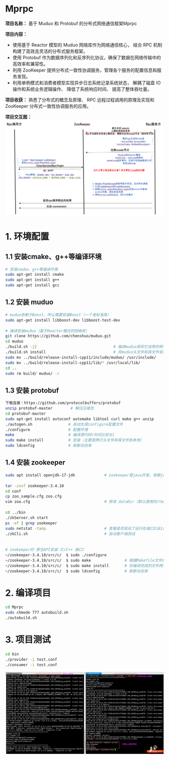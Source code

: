 # Mprpc
**项目名称：** 基于 Muduo 和 Protobuf 的分布式网络通信框架Mprpc

**项目内容：**
- 使用基于 Reactor 模型的 Muduo 网络库作为网络通信核心， 结合 RPC 机制构建了高效且灵活的分布式服务框架。
- 使用 Protobuf 作为数据序列化和反序列化协议，确保了数据在网络传输中的高效率和兼容性。
- 利用 ZooKeeper 提供分布式一致性协调服务，管理各个服务的配置信息和服务发现。
- 利用单例模式和消费者模型实现异步日志系统记录系统状态， 解耦了磁盘 IO 操作和系统业务逻辑操作、 降低了系统响应时间、 提高了整体吞吐量。

**项目收获：** 熟悉了分布式的概念及原理、 RPC 远程过程调用的原理及实现和 ZooKeeper 分布式一致性协调服务的应用。

**项目交互图：** 
![test](./imgs/项目交互图.png "test")


# 1. 环境配置
## 1.1 安装cmake、g++等编译环境

```bash
# 安装cmake、g++等编译环境
sudo apt-get install cmake	
sudo apt-get install g++
sudo apt-get install gcc
```


## 1.2 安装 muduo

```bash
# muduo依赖于Boost，所以需要安装Boost（一个准标准库）
sudo apt-get install libboost-dev libboost-test-dev		

# 编译安装muduo（基于Reactor模式的网络库）
git clone https://github.com/chenshuo/muduo.git
cd muduo
./build.sh -j2									# 编译muduo库和它自带的例子（生成的编译文件位于muduo同级目录）
./build.sh install  							# 将muduo头文件和库文件安装到build/release-install-cpp11/lib
sudo mv ../build/release-install-cpp11/include/muduo/ /usr/include/		# 将inlcude（头文件）拷贝到系统目录
sudo mv ../build/release-install-cpp11/lib/* /usr/local/lib/			# 将lib（库文件）拷贝到系统目录
cd ..
sudo rm build/ muduo/ -r
```


## 1.3 安装 protobuf
```bash
下载连接：https://github.com/protocolbuffers/protobuf
unzip protobuf-master        # 解压压缩包
cd protobuf-master
sudo apt-get install autoconf automake libtool curl make g++ unzip     # 安装所需工具（可以单个安装，方便排错）
./autogen.sh                # 自动生成configure配置文件
./configure                 # 配置环境
make                        # 编译源代码(时间比较长)
sudo make install           # 安装（主要是拷贝头文件和库文件到本地）
sudo ldconfig               # 刷新动态库
```

## 1.4 安装 zookeeper
```bash
sudo apt install openjdk-17-jdk             # zookeeper是java开发，依赖jdk

tar -zxvf zookeeper-3.4.10
cd conf
cp zoo_sample.cfg zoo.cfg
vim zoo.cfg                                 # 修改 dataDir（默认使用的/tmp，重启时数据会清空）

cd ../bin
./zkServer.sh start
ps -ef | grep zookeeper
sudo netstat -tanp                          # 查看是否启动了运行在端口2181的java服务
./zkCli.sh                                  # 启动客户端测试


# zookeeper的 原生API安装（C/C++ 接口）
~/zookeeper-3.4.10/src/c/  $ sudo ./configure
~/zookeeper-3.4.10/src/c/  $ sudo make               # 根据Makefile文件编译
~/zookeeper-3.4.10/src/c/  $ sudo make install       # 将编译完成的文件拷贝至 /usr/local/include、lib、bin
~/zookeeper-3.4.10/src/c/  $ sudo ldconfig           # 刷新动态库
```


# 2. 编译项目
```bash
cd Mprpc
sudo chmode 777 autobuild.sh
./autobuild.sh
```


# 3. 项目测试
```bash
cd bin
./provider -i test.conf
./consumer -i test.conf
```
![test](./imgs/test.png "test")
